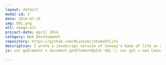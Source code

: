 ```yaml
---
layout: default
modal-id: 3
date: 2014-07-15
img: GOL.png
alt: image-alt
project-date: April 2014
category: Web Development
repository: https://github.com/RLuckom/jsGameOfLife
description: I wrote a JavaScript version of Conway's Game of life as a way to learn about cellular automata. The original version was written using SVG for the board, but I found that SVG rendered too slowly for large boards so I switched to using a Canvas element. <div id="GOL"></div> To run the game, click on individual squares to toggle them between the black and white states, then click "Play." The game stops when the cursor is over the board and restarts when it leaves. The slider controls the time between steps. My favorite pattern to start with is the one in the image above.
js: var goElement = document.getElementById('GOL'); var gol = new CanvasGameOfLife(500, 500, 50, 50); goElement.appendChild(gol.div);

---
```

